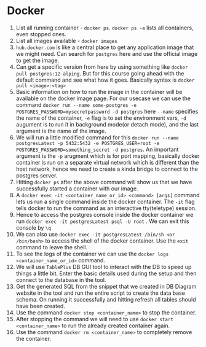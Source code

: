 # Docker
1. List all running container - `docker ps`. `docker ps -a` lists all containers, even stopped ones.
2. List all images available - `docker images`
3. `hub.docker.com` is like a central place to get any application image that we might need. Can search for `postgres` here and use the official image to get the image. 
4. Can get a specific version from here by using something like `docker pull postgres:12-alping`. But for this course going ahead with the default command and see what how it goes. Basically syntax is `docker pull <image>:<tag>`
5. Basic information on how to run the image in the container will be available on the docker image page. For our usecase we can use the command `docker run --name some-postgres -e POSTGRES_PASSWORD=mysecretpassword -d postgres` here `--name` specifies the name of the container, `-e` flag is to set the environment vars, `-d` augument is to run it in background mode(or detach mode), and the last argument is the name of the image. 
6. We will run a little modified command for this `docker run --name postgresLatest -p 5432:5432 -e POSTGRES_USER=root -e POSTGRES_PASSWORD=something_secret -d postgres`. An important argument is the `-p` arugment which is for port mapping, basically docker container is run on a separate virtual network which is different than the host network, hence we need to create a kinda bridge to connect to the postgres server.
7. Hitting `docker ps` after the above command will show us that we have successfully started a container with our image. 
8. A `docker exec -it <container_name_or_id> <command> [args]` command lets us run a single command inside the docker container. The `-it` flag tells docker to run the command as an interactive tty(teletype) session.
9. Hence to access the postgres console inside the docker container we run `docker exec -it postgresLatest psql -U root` . We can exit this console by `\q`
10. We can also use `docker exec -it postgresLatest /bin/sh <or /bin/bash>` to access the shell of the docker container. Use the `exit` command to leave the shell.
11. To see the logs of the container we can use the `docker logs <container_name_or_id>` command. 
12. We will use `TablePlus` DB GUI tool to interact with the DB to speed up things a little bit. Enter the basic details used during the setup and then connect to the database in the tool.
13. Get the generated SQL from the snippet that we created in DB Diagram website in the tool and run the entire script to create the data base schema. On running it successfully and hitting refresh all tables should have been created. 
14. Use the command `docker stop <container_name>` to stop the container.
15. After stopping the command we will need to use `docker start <container_name>` to run the already created container again.
16. Use the command `docker rm <container_name>` to completely remove the container.  